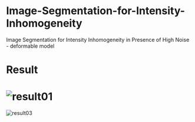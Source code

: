 # Image-Segmentation-for-Intensity-Inhomogeneity
Image Segmentation for Intensity Inhomogeneity in Presence of High Noise - deformable model

# Result

# ![result01](https://github.com/n-ebrahimian/Image-Segmentation-for-Intensity-Inhomogeneity/blob/master/result01.jpg)

![result03](https://github.com/n-ebrahimian/Image-Segmentation-for-Intensity-Inhomogeneity/blob/master/result03.jpg)

